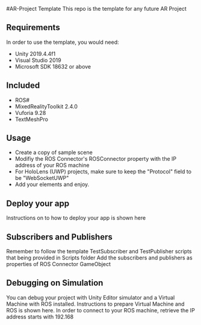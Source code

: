 #AR-Project Template
This repo is the template for any future AR Project
## Requirements
In order to use the template, you would need:
- Unity 2019.4.4f1
- Visual Studio 2019
- Microsoft SDK 18632 or above
## Included
- ROS#
- MixedRealityToolkit 2.4.0
- Vuforia 9.28
- TextMeshPro
## Usage
- Create a copy of sample scene
- Modifiy the ROS Connector's ROSConnector property with the IP address of your ROS machine
- For HoloLens (UWP) projects, make sure to keep the "Protocol" field to be "WebSocketUWP"
- Add your elements and enjoy.
## Deploy your app
Instructions on to how to deploy your app is shown here
## Subscribers and Publishers
Remember to follow the template TestSubscriber and TestPublisher scripts that being provided in Scripts folder
Add the subscribers and publishers as properties of ROS Connector GameObject
## Debugging on Simulation
You can debug your project with Unity Editor simulator and a Virtual Machine with ROS installed.
Instructions to prepare Virtual Machine and ROS is shown here.
In order to connect to your ROS machine, retrieve the IP address starts with 192.168